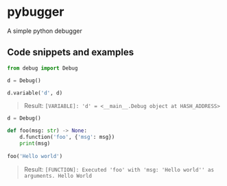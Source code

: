 # pybugger
A simple python debugger

## Code snippets and examples
```py
from debug import Debug

d = Debug()

d.variable('d', d)
```
> Result: `[VARIABLE]: 'd' = <__main__.Debug object at HASH_ADDRESS>`

```py
d = Debug()

def foo(msg: str) -> None:
	d.function('foo', {'msg': msg})
	print(msg)
	
foo('Hello world')
```
> Result: `[FUNCTION]: Executed 'foo' with 'msg: 'Hello world'' as arguments.
Hello World`
